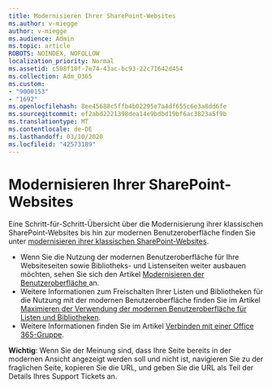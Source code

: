 ```yaml
---
title: Modernisieren Ihrer SharePoint-Websites
ms.author: v-miegge
author: v-miegge
ms.audience: Admin
ms.topic: article
ROBOTS: NOINDEX, NOFOLLOW
localization_priority: Normal
ms.assetid: c508f18f-7e74-43ac-bc93-22c71642d454
ms.collection: Adm_O365
ms.custom:
- "9000153"
- "1692"
ms.openlocfilehash: 8ee45688c5ffb4b02295e7a4df655c6e3a8dd6fe
ms.sourcegitcommit: ef2abd2221398dea14e9bdbd19bf6ac3823a5f9b
ms.translationtype: MT
ms.contentlocale: de-DE
ms.lasthandoff: 03/10/2020
ms.locfileid: "42573189"
---
```

# <a name="modernize-your-sharepoint-sites"></a>Modernisieren Ihrer SharePoint-Websites

Eine Schritt-für-Schritt-Übersicht über die Modernisierung ihrer klassischen SharePoint-Websites bis hin zur modernen Benutzeroberfläche finden Sie unter [modernisieren ihrer klassischen SharePoint-Websites](https://docs.microsoft.com/sharepoint/dev/transform/modernize-classic-sites).

* Wenn Sie die Nutzung der modernen Benutzeroberfläche für Ihre Websiteseiten sowie Bibliotheks- und Listenseiten weiter ausbauen möchten, sehen Sie sich den Artikel [Modernisieren der Benutzeroberfläche ](https://docs.microsoft.com/sharepoint/dev/transform/modernize-userinterface) an.
* Weitere Informationen zum Freischalten Ihrer Listen und Bibliotheken für die Nutzung mit der modernen Benutzeroberfläche finden Sie im Artikel [Maximieren der Verwendung der modernen Benutzeroberfläche für Listen und Bibliotheken](https://docs.microsoft.com/sharepoint/dev/transform/modernize-userinterface-lists-and-libraries).
* Weitere Informationen finden Sie im Artikel [Verbinden mit einer Office 365-Gruppe](https://docs.microsoft.com/sharepoint/dev/transform/modernize-connect-to-office365-group).

**Wichtig**: Wenn Sie der Meinung sind, dass Ihre Seite bereits in der modernen Ansicht angezeigt werden soll und nicht ist, navigieren Sie zu der fraglichen Seite, kopieren Sie die URL, und geben Sie die URL als Teil der Details Ihres Support Tickets an.
